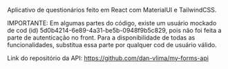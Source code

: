 Aplicativo de questionários feito em React com MaterialUI e TailwindCSS.

IMPORTANTE:
Em algumas partes do código, existe um usuário mockado de cod (id) 5d0b4214-6e89-4a31-be5b-0948f9b5c829, pois não foi feita a parte de autenticação no front.
Para a disponibilidade de todas as funcionalidades, substitua essa parte por qualquer cod de usuário válido.

Link do repositório da API: https://github.com/dan-vlima/my-forms-api
